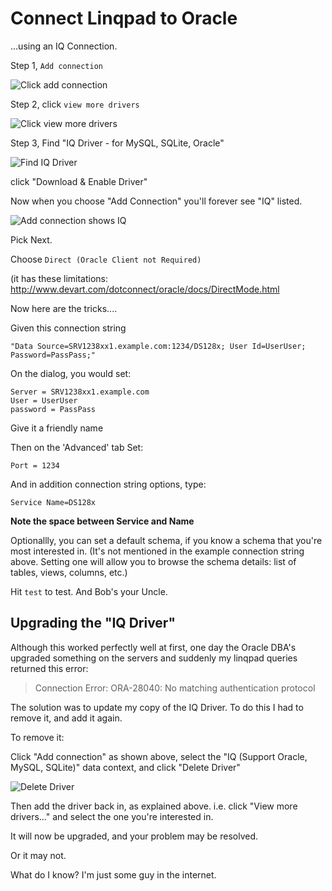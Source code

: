 ﻿# Connect Linqpad to Oracle

...using an IQ Connection.

Step 1, `Add connection`

![Click add connection](add_connection.png)

Step 2, click `view more drivers`

![Click view more drivers](view_more_drivers.png)

Step 3, Find "IQ Driver - for MySQL, SQLite, Oracle"

![Find IQ Driver](find_iq_driver.png)

click "Download & Enable Driver"

Now when you choose "Add Connection" you'll forever see "IQ" listed.

![Add connection shows IQ](add_connection_shows_iq_driver.png)

Pick Next.

Choose `Direct (Oracle Client not Required)`

(it has these limitations: <http://www.devart.com/dotconnect/oracle/docs/DirectMode.html>

Now here are the tricks....

Given this connection string

	"Data Source=SRV1238xx1.example.com:1234/DS128x; User Id=UserUser; Password=PassPass;"

On the dialog, you would set:

	Server = SRV1238xx1.example.com
	User = UserUser
	password = PassPass

Give it a friendly name

Then on the 'Advanced' tab Set:

	Port = 1234

And in addition connection string options, type:

	Service Name=DS128x

**Note the space between Service and Name**

Optionallly, you can set a default schema, if you know a schema that you're most interested in. (It's not mentioned in the example connection string above. Setting one will allow you to browse the schema details: list of tables, views, columns, etc.)

Hit `test` to test. And Bob's your Uncle.

## Upgrading the "IQ Driver"

Although this worked perfectly well at first, one day the Oracle DBA's upgraded something on the servers and suddenly my linqpad queries returned this error:

> Connection Error: ORA-28040: No matching authentication protocol

The solution was to update my copy of the IQ Driver. To do this I had to remove it, and add it again.

To remove it:

Click "Add connection" as shown above, select the "IQ (Support Oracle, MySQL, SQLite)" data context, and click "Delete Driver"

![Delete Driver](delete_iq_driver.png)

Then add the driver back in, as explained above. i.e. click "View more drivers..." and select the one you're interested in.

It will now be upgraded, and your problem may be resolved.

Or it may not.

What do I know? I'm just some guy in the internet.